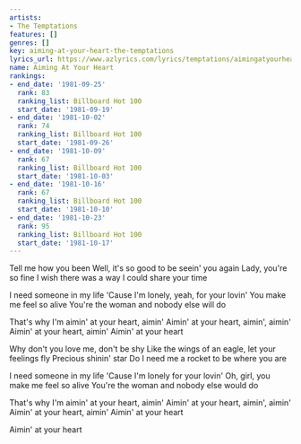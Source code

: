 ```yaml
---
artists:
- The Temptations
features: []
genres: []
key: aiming-at-your-heart-the-temptations
lyrics_url: https://www.azlyrics.com/lyrics/temptations/aimingatyourheart.html
name: Aiming At Your Heart
rankings:
- end_date: '1981-09-25'
  rank: 83
  ranking_list: Billboard Hot 100
  start_date: '1981-09-19'
- end_date: '1981-10-02'
  rank: 74
  ranking_list: Billboard Hot 100
  start_date: '1981-09-26'
- end_date: '1981-10-09'
  rank: 67
  ranking_list: Billboard Hot 100
  start_date: '1981-10-03'
- end_date: '1981-10-16'
  rank: 67
  ranking_list: Billboard Hot 100
  start_date: '1981-10-10'
- end_date: '1981-10-23'
  rank: 95
  ranking_list: Billboard Hot 100
  start_date: '1981-10-17'
---
```


Tell me how you been
Well, it's so good to be seein' you again
Lady, you're so fine
I wish there was a way I could share your time

I need someone in my life
'Cause I'm lonely, yeah, for your lovin'
You make me feel so alive
You're the woman and nobody else will do

That's why I'm aimin' at your heart, aimin'
Aimin' at your heart, aimin', aimin'
Aimin' at your heart, aimin'
Aimin' at your heart

Why don't you love me, don't be shy
Like the wings of an eagle, let your feelings fly
Precious shinin' star
Do I need me a rocket to be where you are

I need someone in my life
'Cause I'm lonely for your lovin'
Oh, girl, you make me feel so alive
You're the woman and nobody else would do

That's why I'm aimin' at your heart, aimin'
Aimin' at your heart, aimin', aimin'
Aimin' at your heart, aimin'
Aimin' at your heart

Aimin' at your heart



